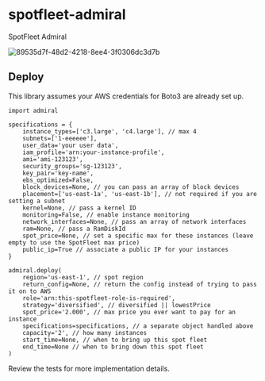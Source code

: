 # spotfleet-admiral
SpotFleet Admiral

![89535d7f-48d2-4218-8ee4-3f0306dc3d7b](https://cloud.githubusercontent.com/assets/777823/18744748/87363288-80bf-11e6-9e48-0d43911fb266.jpg)

## Deploy

This library assumes your AWS credentials for Boto3 are already set up.

```
import admiral

specifications = {
	instance_types=['c3.large', 'c4.large'], // max 4
	subnets=['1-eeeeee'],
	user_data='your user data',
	iam_profile='arn:your-instance-profile',
	ami='ami-123123',
	security_groups='sg-123123',
	key_pair='key-name',
	ebs_optimized=False,
	block_devices=None, // you can pass an array of block devices
	placement=['us-east-1a', 'us-east-1b'], // not required if you are setting a subnet
	kernel=None, // pass a kernel ID
	monitoring=False, // enable instance monitoring
	network_interfaces=None, // pass an array of network interfaces
	ram=None, // pass a RamDiskId
	spot_price=None, // set a specific max for these instances (leave empty to use the SpotFleet max price)
	public_ip=True // associate a public IP for your instances
}

admiral.deploy(
	region='us-east-1', // spot region
	return_config=None, // return the config instead of trying to pass it on to AWS
	role='arn:this-spotfleet-role-is-required',
	strategy='diversified', // diversified || lowestPrice
	spot_price='2.000', // max price you ever want to pay for an instance
	specifications=specifications, // a separate object handled above
	capacity='2', // how many instances
	start_time=None, // when to bring up this spot fleet
	end_time=None // when to bring down this spot fleet
)
```

Review the tests for more implementation details.

